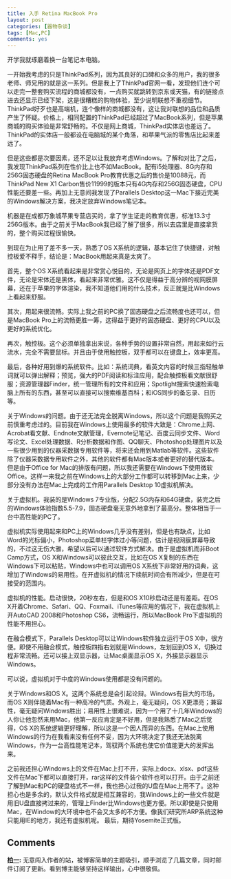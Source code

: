 ```yaml
---
title: 入手 Retina MacBook Pro
layout: post
categories: [器物杂谈]
tags: [Mac,PC]
comments: yes
---
```


开学我就琢磨着换一台笔记本电脑。 

一开始我考虑的只是ThinkPad系列，因为其良好的口碑和众多的用户，我的很多老师、师兄用的就是这一系列。但是我上了ThinkPad官网一看，发现他们连个可以走完一整套购买流程的商城都没有，一点购买就跳转到京东或天猫，有的链接点进去还显示已经下架，这是很糟糕的购物体验，至少说明联想不重视细节。ThinkPad好歹也是高端机，连个像样的商城都没有，这让我对联想的品位和品质产生了怀疑。价格上，相同配置的ThinkPad已经超过了MacBook系列，但是苹果商城的购买体验是非常舒畅的。不仅是网上商城，ThinkPad实体店也差远了。ThinkPad的实体店一般都设在电脑城的某个角落，和苹果气派的零售店比起来差远了。 

但是这些都是次要因素，还不足以让我放弃考虑Windows。了解和对比了之后，我发现ThinkPad系列在性价比上也不如MacBook。配有i5处理器、8G内存和256G固态硬盘的Retina MacBook Pro教育优惠之后的售价是10088元，而ThinkPad New X1 Carbon售价11999的版本只有4G内存和256G固态硬盘，CPU性能还要差一些。再加上无意间我发现了Parallels Desktop这一Mac下接近完美的Windows解决方案，我决定放弃Windows笔记本。 

机器是在成都万象城苹果专营店买的，拿了学生证走的教育优惠，标准13.3寸256G版本。由于之前关于MacBook我已经了解了很多，所以去店里是直接拿货的，整个购买过程很愉快。 

到现在为止用了差不多一天，熟悉了OS X系统的逻辑，基本记住了快捷键，对触控板爱不释手，结论是：MacBook用起来真是太爽了。 

首先，整个OS X系统看起来是非常赏心悦目的，无论是网页上的字体还是PDF文件，无论是宋体还是黑体，看起来非常优雅。这不仅是得益于高分辨的视网膜屏幕，还在于苹果的字体渲染，我不知道他们用的什么技术，反正就是比Windows上看起来舒服。 

其次，用起来很流畅。实际上我之前的PC换了固态硬盘之后流畅度也还可以，但是MacBook Pro上的流畅更胜一筹，这得益于更好的固态硬盘、更好的CPU以及更好的系统优化。 

再次，触控板。这个必须单独拿出来说，各种手势的设置非常自然，用起来如行云流水，完全不需要鼠标。并且由于使用触控板，双手都可以在键盘上，效率更高。 

最后，各种好用到爆的系统软件。比如：系统词典，看英文内容的时候三指轻触单词就可以弹出解释；预览，强大的PDF阅读和标注应用，配合触控板看文献很舒服；资源管理器Finder，统一管理所有的文件和应用；Spotlight搜索快速检索电脑上所有的东西，甚至可以直接可以搜索维基百科；和iOS同步的备忘录、日历等。 

关于Windows的问题。由于还无法完全脱离Windows，所以这个问题是我购买之前慎重考虑过的。目前我在Windows上使用最多的软件大致是：Chrome上网、Acrobat看文献、Endnote文献管理，Evernote记笔记、百度云同步文件、Word写论文、Excel处理数据、R分析数据和作图、QQ聊天、Photoshop处理图片以及一些很少用到的仪器采数据专用软件等，将来还会用到Matlab等软件。这些软件除了仪器采数据专用软件之外，其他的软件都有Mac版本或者更好的替代版本。但是由于Office for Mac的排版有问题，所以我还需要在Windows下使用微软Office。这样一来我之前在Windows上的大部分工作都可以转移到Mac上来，少部分没有办法在Mac上完成的工作用Parallels Desktop 10虚拟机解决。 

关于虚拟机。我装的是Windows 7专业版，分配2.5G内存和64G硬盘，装完之后的Windows体验指数5.5-7.9，固态硬盘毫无意外地拿到了最高分。整体相当于一台中高性能的PC了。 

虚拟机实际使用起来和PC上的Windows几乎没有差别，但是也有缺点，比如Word的光标偏小，Photoshop菜单栏字体过小等问题，估计是视网膜屏幕导致的，不过这无伤大雅，希望以后可以通过软件方式解决。由于是虚拟机而非Boot Camp方式，OS X和Windows可以彼此交互，比如在OS X复制的东西在Windows下可以粘贴，Windows中也可以调用OS X系统下非常好用的词典，这增加了Windows的易用性。在开虚拟机的情况下续航时间会有所减少，但是在可接受的范围内。 

虚拟机的性能。启动很快，20秒左右，但是和OS X10秒启动还是有差距。在OS X开着Chrome、Safari、QQ、Foxmail、iTunes等应用的情况下，我在虚拟机上开AutoCAD 2008和Photoshop CS6，流畅运行，所以MacBook Pro下虚拟机的性能不用担心。 

在融合模式下，Parallels Desktop可以让Windows软件独立运行于OS X中，很方便。即使不用融合模式，触控板四指右划就是Windows，左划回到OS X，切换过程非常流畅。还可以接上双显示器，让Mac桌面显示OS X，外接显示器显示Windows。 

可以说，虚拟机对于中度的Windows使用都是没有问题的。 

关于Windows和OS X。这两个系统总是会引起论辩。Windows有巨大的市场，而OS X则伴随着Mac有一种高冷的气质。外观上，毫无疑问，OS X更漂亮；兼容性，毫无疑问Windows胜出；易用性上很难说，因为一个用了十几年Windows的人你让他忽然来用Mac，他第一反应肯定是不好用，但是我熟悉了Mac之后觉得，OS X的系统逻辑更好理解，所以这是一个因人而异的东西。在Mac上使用Windows的行为在我看来没有任何不妥，因为大环境决定了我还无法脱离Windows，作为一台高性能笔记本，驾驭两个系统也使它价值能更大的发挥出来。 

之前我还担心Windows上的文件在Mac上打不开，实际上docx、xlsx、pdf这些文件在Mac下都可以直接打开，rar这样的文件装个软件也可以打开。由于之前还了解到Mac和PC的硬盘格式不一样，我也担心过我的U盘在Mac上用不了。这种担心也是多余的，默认文件格式就是相互兼容的，我Windows上的一些文件就是用旧U盘直接拷过来的，管理上Finder比Windows也更方便。所以即使是只使用Mac，在Window的大环境中也不会又太多的不方便。像我们研究所ARP系统这种只能用IE的地方，我还有虚拟机呢。 最后，期待Yosemite正式版。

## Comments

**[柏一](#66969 "2016-03-03 19:27:30"):** 无意闯入作者的站，被博客简单的主题吸引，顺手浏览了几篇文章，同时邮件订阅了更新。看到博主能够坚持这样输出，心中很敬佩。

